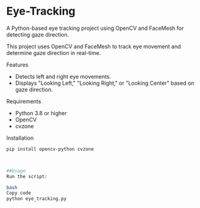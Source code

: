 # Eye-Tracking
A Python-based eye tracking project using OpenCV and FaceMesh for detecting gaze direction.


This project uses OpenCV and FaceMesh to track eye movement and determine gaze direction in real-time.

Features
- Detects left and right eye movements.
- Displays "Looking Left," "Looking Right," or "Looking Center" based on gaze direction.

Requirements
- Python 3.8 or higher
- OpenCV
- cvzone

Installation
```bash
pip install opencv-python cvzone



##Usage
Run the script:

bash
Copy code
python eye_tracking.py
